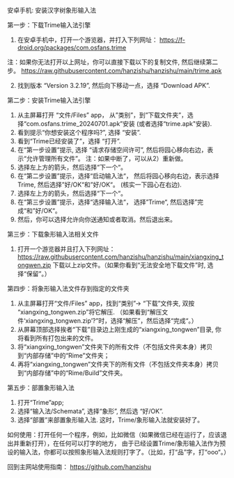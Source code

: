 安卓手机: 安装汉字树象形输入法

第一步：下载Trime输入法引擎
1.	在安卓手机中，打开一个游览器，并打入下列网址：
https://f-droid.org/packages/com.osfans.trime

注：如果你无法打开以上网址，你可以直接下载以下的复制文件, 然后继续第二步。
https://raw.githubusercontent.com/hanzishu/hanzishu/main/trime.apk

2.	找到版本 “Version 3.2.19”, 然后向下移动一点，选择 “Download APK”.

第二步：安装Trime输入法引擎
1.	从主屏幕打开 “文件/Files” app， 从”类别”，到”下载文件夹”，选择“com.osfans.trime_20240701.apk”安装 (或者选择“trime.apk"安装).
2.	看到提示“你想安装这个程序吗?”, 选择 “安装”.
3.	看到“Trime已经安装了”，选择 “打开”.
4.	在“第一步设置”提示,  选择 “请求存储空间许可”,  然后将园心移向右边，表示“允许管理所有文件”。
注：如果中断了，可以从2）重新做。
5.	选择左上方的箭头，然后选择“下一个“。
6.	在“第二步设置”提示，选择“启动输入法“， 然后将园心移向右边，表示选择Trime, 然后选择”好/OK“和”好/OK“。  (核实一下园心在右边).
7.	选择左上方的箭头，然后选择“下一个“。
8.	在“第三步设置”提示，选择“选择输入法“， 选择”Trime“, 然后选择”完成“和”好/OK“。
9.	然后，你可以选择允许向你送通知或者取消。然后退出来。

第三步：下载象形输入法相关文件
1. 打开一个游览器并且打入下列网址：
https://raw.githubusercontent.com/hanzishu/hanzishu/main/xiangxing_tongwen.zip
下载以上zip文件。（如果你看到“无法安全地下载文件”时, 选择“保留”。）

第四步：将象形输入法文件存到指定的文件夹
1.	从主屏幕打开“文件/Files” app，找到“类别”-> “下载”文件夹, 双按 “xiangxing_tongwen.zip”将它解压. （如果看到“解压文件‘xiangxing_tongwen.zip’?”时，选择“解压”，然后选择“完成“。）
2.	从屏幕顶部选择挨者“下载”目录边上刚生成的“xiangxing_tongwen”目录, 你将看到所有打包出来的文件。
3.	将“xiangxing_tongwen”文件夹下的所有文件（不包括文件夹本身）拷贝到“内部存储”中的“Rime”文件夹；
4.	再将“xiangxing_tongwen”文件夹下的所有文件（不包括文件夹本身）拷贝到“内部存储”中的“Rime/Build”文件夹。

第五步：部置象形输入法
1. 打开“Trime”app;
2. 选择“输入法/Schemata”, 选择“象形”, 然后选 “好/OK”.
3. 选择“部置”来部置象形输入法.
这时，Trime/象形输入法就安装好了。

如何使用：打开任何一个程序，例如，比如微信（如果微信已经在运行了，应该退出并重新打开），在任何可以打字的地方， 由于已经设置Trime/象形输入法作为预设的输入法，你都可以按照象形输入法规则打字了。（比如，打“品”字，打“ooo“。）


回到主网站使用指南： https://github.com/hanzishu

